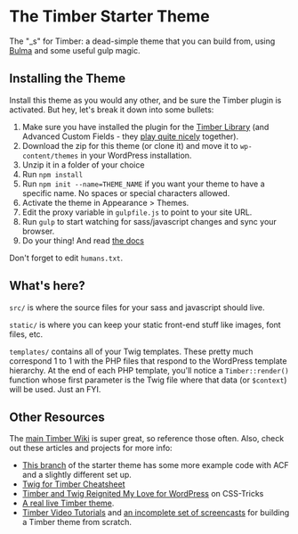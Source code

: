 
# The Timber Starter Theme

The "_s" for Timber: a dead-simple theme that you can build from, using [Bulma](http://www.bulma.io) and some useful gulp magic.

## Installing the Theme

Install this theme as you would any other, and be sure the Timber plugin is activated. But hey, let's break it down into some bullets:

1. Make sure you have installed the plugin for the [Timber Library](https://wordpress.org/plugins/timber-library/) (and Advanced Custom Fields - they [play quite nicely](http://timber.github.io/timber/#acf-cookbook) together). 
2. Download the zip for this theme (or clone it) and move it to `wp-content/themes` in your WordPress installation. 
3. Unzip it in a folder of your choice
4. Run `npm install`
5. Run `npm init --name=THEME_NAME` if you want your theme to have a specific name. No spaces or special characters allowed.
6. Activate the theme in Appearance >  Themes.
7. Edit the proxy variable in `gulpfile.js` to point to your site URL.
8. Run `gulp` to start watching for sass/javascript changes and sync your browser.
9. Do your thing! And read [the docs](https://github.com/jarednova/timber/wiki)

Don't forget to edit `humans.txt`.

## What's here?

`src/` is where the source files for your sass and javascript should live.

`static/` is where you can keep your static front-end stuff like images, font files, etc.

`templates/` contains all of your Twig templates. These pretty much correspond 1 to 1 with the PHP files that respond to the WordPress template hierarchy. At the end of each PHP template, you'll notice a `Timber::render()` function whose first parameter is the Twig file where that data (or `$context`) will be used. Just an FYI.

## Other Resources

The [main Timber Wiki](https://github.com/jarednova/timber/wiki) is super great, so reference those often. Also, check out these articles and projects for more info:

* [This branch](https://github.com/laras126/timber-starter-theme/tree/tackle-box) of the starter theme has some more example code with ACF and a slightly different set up.
* [Twig for Timber Cheatsheet](http://notlaura.com/the-twig-for-timber-cheatsheet/)
* [Timber and Twig Reignited My Love for WordPress](https://css-tricks.com/timber-and-twig-reignited-my-love-for-wordpress/) on CSS-Tricks
* [A real live Timber theme](https://github.com/laras126/yuling-theme).
* [Timber Video Tutorials](http://timber.github.io/timber/#video-tutorials) and [an incomplete set of screencasts](https://www.youtube.com/playlist?list=PLuIlodXmVQ6pkqWyR6mtQ5gQZ6BrnuFx-) for building a Timber theme from scratch.

